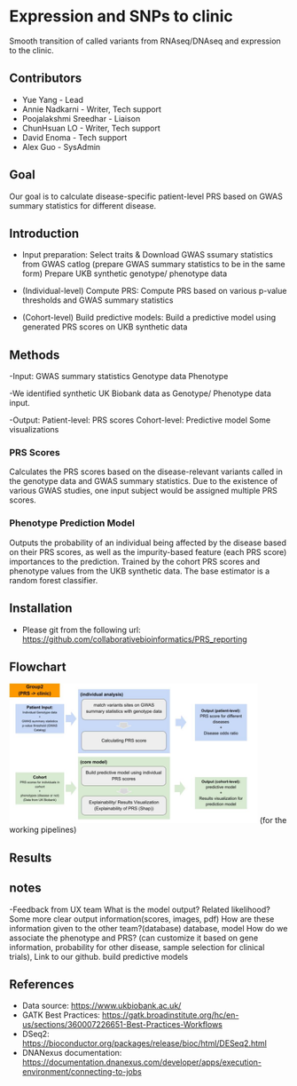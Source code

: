 # Expression and SNPs to clinic
Smooth transition of called variants from RNAseq/DNAseq and expression to the clinic. 

## Contributors 
- Yue Yang - Lead 
- Annie Nadkarni - Writer, Tech support 
- Poojalakshmi Sreedhar - Liaison 
- ChunHsuan LO - Writer, Tech support 
- David Enoma - Tech support 
- Alex Guo - SysAdmin

## Goal 
Our goal is to calculate disease-specific patient-level PRS based on GWAS summary statistics for different disease. 

## Introduction 
- Input preparation:
  Select traits & Download GWAS ssumary statistics from GWAS catlog (prepare GWAS summary statistics to be in the same form)
  Prepare UKB synthetic genotype/ phenotype data

- (Individual-level) Compute PRS:
	  Compute PRS based on various p-value thresholds and GWAS summary statistics

- (Cohort-level) Build predictive models:
    Build a predictive model using generated PRS scores on UKB synthetic data

## Methods
-Input:
  GWAS summary statistics
  Genotype data
  Phenotype

-We identified synthetic UK Biobank data as Genotype/ Phenotype data input.

-Output: 
  Patient-level: 
    PRS scores
  Cohort-level:
    Predictive model
    Some visualizations
    
### PRS Scores
Calculates the PRS scores based on the disease-relevant variants called in the genotype data and GWAS summary statistics. Due to the existence of various GWAS studies, one input subject would be assigned multiple PRS scores.

### Phenotype Prediction Model
Outputs the probability of an individual being affected by the disease based on their PRS scores, as well as the impurity-based feature (each PRS score) importances to the prediction. Trained by the cohort PRS scores and phenotype values from the UKB synthetic data. The base estimator is a random forest classifier.

## Installation 
- Please git from the following url: https://github.com/collaborativebioinformatics/PRS_reporting

## Flowchart
<img width="448" alt="flowchart" src="https://github.com/collaborativebioinformatics/PRS_reporting/raw/main/work_flowchart.jpg">
(for the working pipelines)

## Results 

## notes
-Feedback from UX team
  What is the model output?  Related likelihood? Some more clear output information(scores, images, pdf)
  How are these information given to the other team?(database) database, model
  How do we associate the phenotype and PRS? (can customize it based on gene information, probability for other disease, sample selection for clinical trials), Link to our github. build predictive models


## References 

- Data source: https://www.ukbiobank.ac.uk/
- GATK Best Practices: https://gatk.broadinstitute.org/hc/en-us/sections/360007226651-Best-Practices-Workflows 
- DSeq2: https://bioconductor.org/packages/release/bioc/html/DESeq2.html 
- DNANexus documentation: https://documentation.dnanexus.com/developer/apps/execution-environment/connecting-to-jobs 
